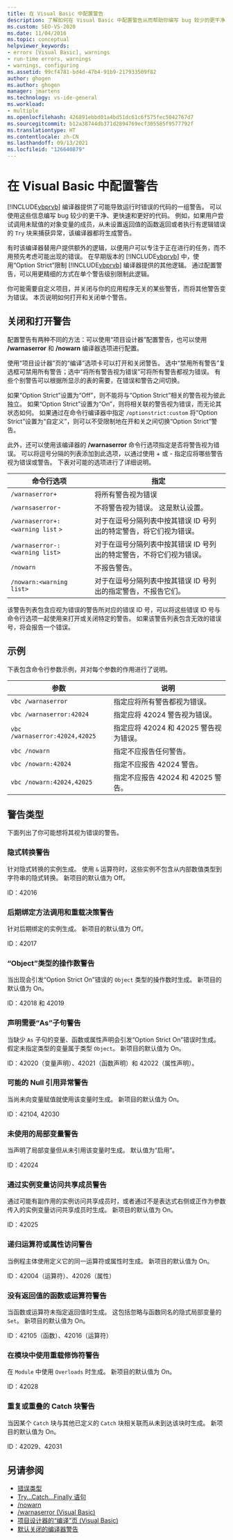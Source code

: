 ```yaml
---
title: 在 Visual Basic 中配置警告
description: 了解如何在 Visual Basic 中配置警告从而帮助你编写 bug 较少的更干净、更快速和更好的代码。
ms.custom: SEO-VS-2020
ms.date: 11/04/2016
ms.topic: conceptual
helpviewer_keywords:
- errors [Visual Basic], warnings
- run-time errors, warnings
- warnings, configuring
ms.assetid: 99cf4781-bd4d-47b4-91b9-217933509f82
author: ghogen
ms.author: ghogen
manager: jmartens
ms.technology: vs-ide-general
ms.workload:
- multiple
ms.openlocfilehash: 426891ebbd01a4bd51dc61c6f575fec5042767d7
ms.sourcegitcommit: b12a38744db371d2894769ecf305585f9577792f
ms.translationtype: HT
ms.contentlocale: zh-CN
ms.lasthandoff: 09/13/2021
ms.locfileid: "126640879"
---
```

# <a name="configuring-warnings-in-visual-basic"></a>在 Visual Basic 中配置警告

[!INCLUDE[vbprvb](../code-quality/includes/vbprvb_md.md)] 编译器提供了可能导致运行时错误的代码的一组警告。 可以使用这些信息编写 bug 较少的更干净、更快速和更好的代码。 例如，如果用户尝试调用未赋值的对象变量的成员，从未设置返回值的函数返回或者执行有逻辑错误的 `Try` 块来捕获异常，该编译器都将生成警告。

有时该编译器替用户提供额外的逻辑，以便用户可以专注于正在进行的任务，而不用预先考虑可能出现的错误。 在早期版本的 [!INCLUDE[vbprvb](../code-quality/includes/vbprvb_md.md)] 中，使用“Option Strict”限制 [!INCLUDE[vbprvb](../code-quality/includes/vbprvb_md.md)] 编译器提供的其他逻辑。 通过配置警告，可以用更精细的方式在单个警告级别限制此逻辑。

你可能需要自定义项目，并关闭与你的应用程序无关的某些警告，而将其他警告变为错误。 本页说明如何打开和关闭单个警告。

## <a name="turning-warnings-off-and-on"></a>关闭和打开警告
配置警告有两种不同的方法：可以使用“项目设计器”配置警告，也可以使用 **/warnaserror** 和 **/nowarn** 编译器选项进行配置。

使用“项目设计器”页的“编译”选项卡可以打开和关闭警告。 选中“禁用所有警告”复选框可禁用所有警告；选中“将所有警告视为错误”可将所有警告都视为错误。 有些个别警告可以根据所显示的表的需要，在错误和警告之间切换。

如果“Option Strict”设置为“Off”，则不能将与“Option Strict”相关的警告视为彼此独立。 如果“Option Strict”设置为“On”，则将相关联的警告视为错误，而无论其状态如何。 如果通过在命令行编译器中指定 `/optionstrict:custom` 将“Option Strict”设置为“自定义”，则可以不受限制地在开和关之间切换“Option Strict”警告。

此外，还可以使用该编译器的 **/warnaserror** 命令行选项指定是否将警告视为错误。 可以将逗号分隔的列表添加到此选项，以通过使用 + 或 - 指定应将哪些警告视为错误或警告。 下表对可能的选项进行了详细说明。

|命令行选项|指定|
| - |---------------|
|`/warnaserror+`|将所有警告视为错误|
|`/warnsaserror`-|不将警告视为错误。 这是默认设置。|
|`/warnaserror+:<warning list` `>`|对于在逗号分隔列表中按其错误 ID 号列出的特定警告，将它们视为错误。|
|`/warnaserror-:<warning list>`|对于在逗号分隔列表中按其错误 ID 号列出的特定警告，不将它们视为错误。|
|`/nowarn`|不报告警告。|
|`/nowarn:<warning list>`|对于在逗号分隔列表中按其错误 ID 号列出的指定警告，不报告它们。|

该警告列表包含应视为错误的警告所对应的错误 ID 号，可以将这些错误 ID 号与命令行选项一起使用来打开或关闭特定的警告。 如果该警告列表包含无效的错误号，将会报告一个错误。

## <a name="examples"></a>示例
下表包含命令行参数示例，并对每个参数的作用进行了说明。

|参数|说明|
|--------------|-----------------|
|`vbc /warnaserror`|指定应将所有警告都视为错误。|
|`vbc /warnaserror:42024`|指定应将 42024 警告视为错误。|
|`vbc /warnaserror:42024,42025`|指定应将 42024 和 42025 警告视为错误。|
|`vbc /nowarn`|指定不应报告任何警告。|
|`vbc /nowarn:42024`|指定不应报告 42024 警告。|
|`vbc /nowarn:42024,42025`|指定不应报告 42024 和 42025 警告。|

## <a name="types-of-warnings"></a>警告类型
下面列出了你可能想将其视为错误的警告。

### <a name="implicit-conversion-warning"></a>隐式转换警告
针对隐式转换的实例生成。 使用 `&` 运算符时，这些实例不包含从内部数值类型到字符串的隐式转换。 新项目的默认值为 Off。

ID：42016

### <a name="late-bound-method-invocation-and-overload-resolution-warning"></a>后期绑定方法调用和重载决策警告
针对后期绑定的实例生成。 新项目的默认值为 Off。

ID：42017

### <a name="operands-of-type-object-warnings"></a>“Object”类型的操作数警告
当出现会引发“Option Strict On”错误的 `Object` 类型的操作数时生成。 新项目的默认值为 On。

ID：42018 和 42019

### <a name="declarations-require-as-clause-warnings"></a>声明需要“As”子句警告
当缺少 `As` 子句的变量、函数或属性声明会引发“Option Strict On”错误时生成。 假定未指定类型的变量属于类型 `Object`。 新项目的默认值为 On。

ID：42020（变量声明）、42021（函数声明）和 42022（属性声明）。

### <a name="possible-null-reference-exception-warnings"></a>可能的 Null 引用异常警告
当尚未向变量赋值就使用该变量时生成。 新项目的默认值为 On。

ID：42104, 42030

### <a name="unused-local-variable-warning"></a>未使用的局部变量警告
当声明了局部变量但从未引用该变量时生成。 默认值为“启用”。

ID：42024

### <a name="access-of-shared-member-through-instance-variable-warning"></a>通过实例变量访问共享成员警告
通过可能有副作用的实例访问共享成员时，或者通过不是表达式右侧或正作为参数传入的实例变量访问共享成员时生成。 新项目的默认值为 On。

ID：42025

### <a name="recursive-operator-or-property-access-warnings"></a>递归运算符或属性访问警告
当例程主体使用定义它的同一运算符或属性时生成。 新项目的默认值为 On。

ID：42004（运算符）、42026（属性）

### <a name="function-or-operator-without-return-value-warning"></a>没有返回值的函数或运算符警告
当函数或运算符未指定返回值时生成。 这包括忽略与函数同名的隐式局部变量的 `Set`。 新项目的默认值为 On。

ID：42105（函数）、42016（运算符）

### <a name="overloads-modifier-used-in-a-module-warning"></a>在模块中使用重载修饰符警告
在 `Module` 中使用 `Overloads` 时生成。 新项目的默认值为 On。

ID：42028

### <a name="duplicate-or-overlapping-catch-blocks-warnings"></a>重复或重叠的 Catch 块警告
当因某个 `Catch` 块与其他已定义的 `Catch` 块相关联而从未到达该块时生成。 新项目的默认值为 On。

ID：42029、42031

## <a name="see-also"></a>另请参阅

- [错误类型](/dotnet/visual-basic/programming-guide/language-features/error-types)
- [Try...Catch...Finally 语句](/dotnet/visual-basic/language-reference/statements/try-catch-finally-statement)
- [/nowarn](/dotnet/visual-basic/reference/command-line-compiler/nowarn)
- [/warnaserror (Visual Basic)](/dotnet/visual-basic/reference/command-line-compiler/warnaserror)
- [项目设计器的“编译”页 (Visual Basic)](../ide/reference/compile-page-project-designer-visual-basic.md)
- [默认关闭的编译器警告](/cpp/preprocessor/compiler-warnings-that-are-off-by-default)
